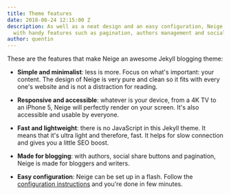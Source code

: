 ```yaml
---
title: Theme features
date: 2018-06-24 12:15:00 Z
description: As well as a neat design and an easy configuration, Neige empowers bloggers
  with handy features such as pagination, authors management and social share buttons.
author: quentin
---
```


These are the features that make Neige an awesome Jekyll blogging theme:

* **Simple and minimalist**: less is more. Focus on what's important: your content. The design of Neige is very pure and clean so it fits with every one's website and is not a distraction for reading.

* **Responsive and accessible**: whatever is your device, from a 4K TV to an iPhone 5, Neige will perfectly render on your screen. It's also accessible and usable by everyone.

* **Fast and lightweight**: there is no JavaScript in this Jekyll theme. It means that it's ultra light and therefore, fast. It helps for slow connection and gives you a little SEO boost.

* **Made for blogging**: with authors, social share buttons and pagination, Neige is made for bloggers and writers.

* **Easy configuration**: Neige can be set up in a flash. Follow the [configuration instructions](/2018/06/21/configuration) and you're done in few minutes.